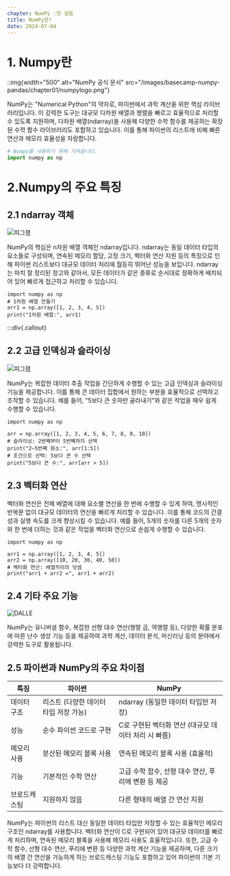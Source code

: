 ```yaml
---
chapter: NumPy :첫 걸음
title: NumPy란?
date: 2024-07-04
---
```

# 1. Numpy란


::img{width="500" alt="NumPy 공식 문서" src="/images/basecamp-numpy-pandas/chapter01/numpylogo.png"}


NumPy는 "Numerical Python"의 약자로, 파이썬에서 과학 계산을 위한 핵심 라이브러리입니다. 이 강력한 도구는 대규모 다차원 배열과 행렬을 빠르고 효율적으로 처리할 수 있도록 지원하며, 다차원 배열(ndarray)을 사용해 다양한 수학 함수를 제공하는 확장된 수학 함수 라이브러리도 포함하고 있습니다. 이를 통해 파이썬의 리스트에 비해 빠른 연산과 메모리 효율성을 자랑합니다. 
```python
# Numpy를 사용하기 위해 가져옵니다.
import numpy as np
```

# 2.Numpy의 주요 특징

## 2.1 ndarray 객체
![피그잼](/images/basecamp-numpy-pandas/chapter02/1d2d3darray.png )

NumPy의 핵심은 n차원 배열 객체인 ndarray입니다. ndarray는 동일 데이터 타입의 요소들로 구성되며, 연속된 메모리 할당, 고정 크기, 벡터화 연산 지원 등의 특징으로 인해 파이썬 리스트보다 대규모 데이터 처리에 월등히 뛰어난 성능을 보입니다. ndarray는 마치 잘 정리된 창고와 같아서, 모든 데이터가 같은 종류로 순서대로 정확하게 배치되어 있어 빠르게 접근하고 처리할 수 있습니다.



```python-exec
import numpy as np
# 1차원 배열 만들기
arr1 = np.array([1, 2, 3, 4, 5])
print("1차원 배열:", arr1)
```
:::div{.callout}



## 2.2 고급 인덱싱과 슬라이싱
![피그잼](/images/basecamp-numpy-pandas/chapter01/index_over_2.png '인덱스')

NumPy는 복잡한 데이터 추출 작업을 간단하게 수행할 수 있는 고급 인덱싱과 슬라이싱 기능을 제공합니다. 이를 통해 큰 데이터 집합에서 원하는 부분을 효율적으로 선택하고 조작할 수 있습니다. 예를 들어, "5보다 큰 숫자만 골라내기"와 같은 작업을 매우 쉽게 수행할 수 있습니다.


```python-exec
import numpy as np

arr = np.array([1, 2, 3, 4, 5, 6, 7, 8, 9, 10])
# 슬라이싱: 2번째부터 5번째까지 선택
print("2~5번째 원소:", arr[1:5])
# 조건으로 선택: 5보다 큰 수 선택
print("5보다 큰 수:", arr[arr > 5])
```

## 2.3 벡터화 연산


벡터화 연산은 전체 배열에 대해 요소별 연산을 한 번에 수행할 수 있게 하여, 명시적인 반복문 없이 대규모 데이터의 연산을 빠르게 처리할 수 있습니다. 이를 통해 코드의 간결성과 실행 속도를 크게 향상시킬 수 있습니다. 예를 들어, 5개의 숫자를 다른 5개의 숫자와 한 번에 더하는 것과 같은 작업을 벡터화 연산으로 손쉽게 수행할 수 있습니다.
```python-exec
import numpy as np

arr1 = np.array([1, 2, 3, 4, 5])
arr2 = np.array([10, 20, 30, 40, 50])
# 벡터화 연산: 배열끼리의 덧셈
print("arr1 + arr2 =", arr1 + arr2)
```

## 2.4 기타 주요 기능
![DALLE](/images/basecamp-numpy-pandas/chapter01/넘파이.png )

NumPy는 유니버셜 함수, 복잡한 선형 대수 연산(행렬 곱, 역행렬 등), 다양한 확률 분포에 따른 난수 생성 기능 등을 제공하여 과학 계산, 데이터 분석, 머신러닝 등의 분야에서 강력한 도구로 활용됩니다.

## 2.5 파이썬과 NumPy의 주요 차이점

| 특징 | 파이썬 | NumPy |
| --- | --- | --- |
| 데이터 구조 | 리스트 (다양한 데이터 타입 저장 가능) | ndarray (동일한 데이터 타입만 저장) |
| 성능 | 순수 파이썬 코드로 구현 | C로 구현된 벡터화 연산 (대규모 데이터 처리 시 빠름) |
| 메모리 사용 | 분산된 메모리 블록 사용 | 연속된 메모리 블록 사용 (효율적) |
| 기능 | 기본적인 수학 연산 | 고급 수학 함수, 선형 대수 연산, 푸리에 변환 등 제공 |
| 브로드캐스팅 | 지원하지 않음 | 다른 형태의 배열 간 연산 지원 |

NumPy는 파이썬의 리스트 대신 동일한 데이터 타입만 저장할 수 있는 효율적인 메모리 구조인 ndarray를 사용합니다. 벡터화 연산이 C로 구현되어 있어 대규모 데이터를 빠르게 처리하며, 연속된 메모리 블록을 사용해 메모리 사용도 효율적입니다. 또한, 고급 수학 함수, 선형 대수 연산, 푸리에 변환 등 다양한 과학 계산 기능을 제공하며, 다른 크기의 배열 간 연산을 가능하게 하는 브로드캐스팅 기능도 포함하고 있어 파이썬의 기본 기능보다 더 강력합니다.